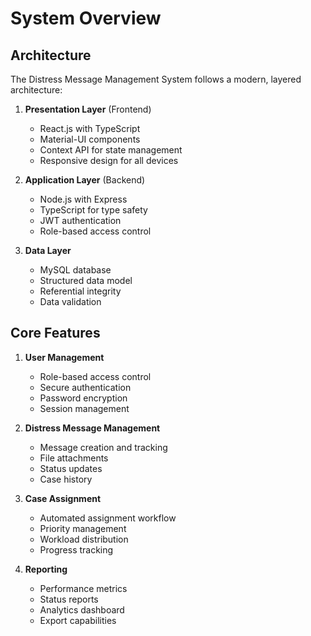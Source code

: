 # System Overview

## Architecture

The Distress Message Management System follows a modern, layered architecture:

1. **Presentation Layer** (Frontend)
   - React.js with TypeScript
   - Material-UI components
   - Context API for state management
   - Responsive design for all devices

2. **Application Layer** (Backend)
   - Node.js with Express
   - TypeScript for type safety
   - JWT authentication
   - Role-based access control

3. **Data Layer**
   - MySQL database
   - Structured data model
   - Referential integrity
   - Data validation

## Core Features

1. **User Management**
   - Role-based access control
   - Secure authentication
   - Password encryption
   - Session management

2. **Distress Message Management**
   - Message creation and tracking
   - File attachments
   - Status updates
   - Case history

3. **Case Assignment**
   - Automated assignment workflow
   - Priority management
   - Workload distribution
   - Progress tracking

4. **Reporting**
   - Performance metrics
   - Status reports
   - Analytics dashboard
   - Export capabilities
